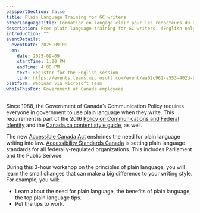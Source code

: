 ```yaml
---
passportSection: false
title: Plain Language Training for GC writers
otherLanguageTitle: Formation en langage clair pour les rédacteurs du GC
description: Free plain language training for GC writers. (English only)
introduction: ""
eventDetails:
  eventDate: 2025-09-09
  en:
    date: 2025-09-09
    startTime: 1:00 PM
    endTime: 4:00 PM
    text: Register for the English session
    link: https://events.teams.microsoft.com/event/aa02c962-a553-402d-b29c-dbfec01002c6@d05bc194-94bf-4ad6-ae2e-1db0f2e38f5e
platform: Webinar via Microsoft Team
whoIsThisFor: Government of Canada employees
---
```

Since 1988, the Government of Canada’s Communication Policy requires everyone in government to use plain language when they write. This requirement is part of the 2016 [Policy on Communications and Federal Identity](https://www.tbs-sct.canada.ca/pol/doc-eng.aspx?id=30683) and the [Canada.ca content style guide](https://www.canada.ca/en/treasury-board-secretariat/services/government-communications/canada-content-style-guide.html), as well.

The new [Accessible Canada Act](https://laws.justice.gc.ca/eng/acts/A-0.6/page-2.html#docCont) enshrines the need for plain language writing into law. [Accessibility Standards Canada](https://accessible.canada.ca/) is setting plain language standards for all federally-regulated organizations. This includes Parliament and the Public Service.

During this 3-hour workshop on the principles of plain language, you will learn the small changes that can make a big difference to your writing style. For example, you will:

* Learn about the need for plain language, the benefits of plain language, the top plain language tips.
* Put the tips to work.
